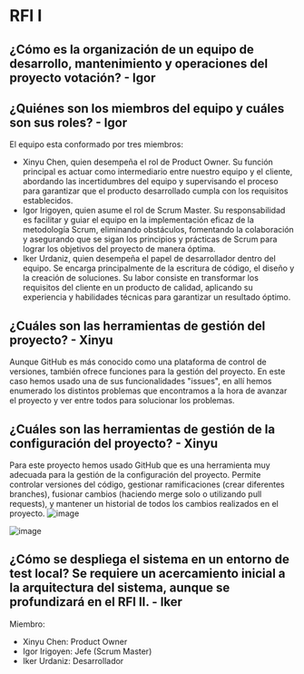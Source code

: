 # RFI I
## ¿Cómo es la organización de un equipo de desarrollo, mantenimiento y operaciones del proyecto votación? - Igor

## ¿Quiénes son los miembros del equipo y cuáles son sus roles? - Igor
El equipo esta conformado por tres miembros:
- Xinyu Chen, quien desempeña el rol de Product Owner. Su función principal es actuar como intermediario entre nuestro equipo y el cliente, abordando las incertidumbres del equipo y supervisando el proceso para garantizar que el producto desarrollado cumpla con los requisitos establecidos.
- Igor Irigoyen, quien asume el rol de Scrum Master. Su responsabilidad es facilitar y guiar el equipo en la implementación eficaz de la metodología Scrum, eliminando obstáculos, fomentando la colaboración y asegurando que se sigan los principios y prácticas de Scrum para lograr los objetivos del proyecto de manera óptima.
- Iker Urdaniz, quien desempeña el papel de desarrollador dentro del equipo. Se encarga principalmente de la escritura de código, el diseño y la creación de soluciones. Su labor consiste en transformar los requisitos del cliente en un producto de calidad, aplicando su experiencia y habilidades técnicas para garantizar un resultado óptimo.

## ¿Cuáles son las herramientas de gestión del proyecto? - Xinyu
Aunque GitHub es más conocido como una plataforma de control de versiones, también ofrece funciones para la gestión del proyecto. En este caso hemos usado una de sus funcionalidades "issues", en allí hemos enumerado los distintos problemas que encontramos a la hora de avanzar el proyecto y ver entre todos para solucionar los problemas.

## ¿Cuáles son las herramientas de gestión de la configuración del proyecto? - Xinyu
Para este proyecto hemos usado GitHub que es una herramienta muy adecuada para la gestión de la configuración del proyecto. Permite controlar versiones del código, gestionar ramificaciones (crear diferentes branches), fusionar cambios (haciendo merge solo o utilizando pull requests), y mantener un historial de todos los cambios realizados en el proyecto.
![image](https://github.com/xinyuchen602/Gestion-de-tecnologias-informaticas-en-las-organizaciones/assets/83186292/370da9a9-0a59-4ae9-b6db-814813035486)

![image](https://github.com/xinyuchen602/Gestion-de-tecnologias-informaticas-en-las-organizaciones/assets/83186292/3fbba2ae-0a5d-48b3-858e-16dd58e887d1)

## ¿Cómo se despliega el sistema en un entorno de test local? Se requiere un acercamiento inicial a la arquitectura del sistema, aunque se profundizará en el RFI II. - Iker

Miembro:
- Xinyu Chen: Product Owner
- Igor Irigoyen: Jefe (Scrum Master)
- Iker Urdaniz: Desarrollador
